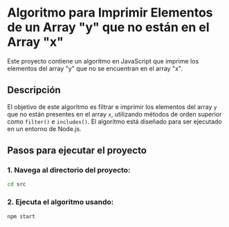 # Algoritmo para Imprimir Elementos de un Array "y" que no están en el Array "x"

Este proyecto contiene un algoritmo en JavaScript que imprime los elementos del array "y" que no se encuentran en el array "x".

## Descripción
El objetivo de este algoritmo es filtrar e imprimir los elementos del array `y` que no están presentes en el array `x`, utilizando métodos de orden superior como `filter()` e `includes()`. El algoritmo está diseñado para ser ejecutado en un entorno de Node.js.


## Pasos para ejecutar el proyecto

### 1. Navega al directorio del proyecto:


```bash
cd src
```

### 2. Ejecuta el algoritmo usando:

```bash
npm start
```